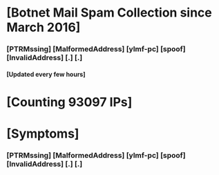 # [Botnet Mail Spam Collection since March 2016]
### [PTRMssing] [MalformedAddress] [ylmf-pc] [spoof] [InvalidAddress] [.] [.]
#### [Updated every few hours]

# [Counting 93097 IPs]

# [Symptoms] 
###   [PTRMssing] [MalformedAddress] [ylmf-pc] [spoof] [InvalidAddress] [.] [.]
